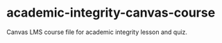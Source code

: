 academic-integrity-canvas-course
================================

Canvas LMS course file for academic integrity lesson and quiz.
